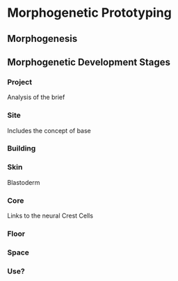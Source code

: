# Morphogenetic Prototyping


## Morphogenesis


## Morphogenetic Development Stages

### Project
Analysis of the brief


### Site
Includes the concept of base


### Building


### Skin
Blastoderm


### Core
Links to the neural Crest Cells


### Floor


### Space


### Use?
